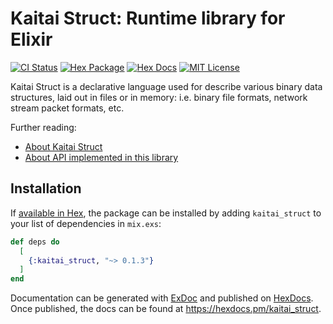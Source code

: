 # Kaitai Struct: Runtime library for Elixir

[![CI Status](https://img.shields.io/github/actions/workflow/status/polymorfiq/kaitai_struct_ex/elixir.yml)](https://github.com/polymorfiq/kaitai_struct_ex/actions/workflows/elixir.yml)
[![Hex Package](https://img.shields.io/hexpm/v/kaitai_struct)](https://hex.pm/packages/kaitai_struct)
[![Hex Docs](https://img.shields.io/badge/hex-docs-lightgreen.svg)](https://hexdocs.pm/kaitai_struct/)
[![MIT License](https://img.shields.io/hexpm/l/kaitai_struct)](https://choosealicense.com/licenses/mit/)

Kaitai Struct is a declarative language used for describe various binary data structures, laid out in files or in memory: i.e. binary file formats, network stream packet formats, etc.

Further reading:

- [About Kaitai Struct](https://kaitai.io/)
- [About API implemented in this library](https://doc.kaitai.io/stream_api.html)

## Installation

If [available in Hex](https://hex.pm/docs/publish), the package can be installed
by adding `kaitai_struct` to your list of dependencies in `mix.exs`:

```elixir
def deps do
  [
    {:kaitai_struct, "~> 0.1.3"}
  ]
end
```

Documentation can be generated with [ExDoc](https://github.com/elixir-lang/ex_doc)
and published on [HexDocs](https://hexdocs.pm). Once published, the docs can
be found at <https://hexdocs.pm/kaitai_struct>.

